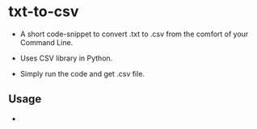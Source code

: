 # txt-to-csv

* A short code-snippet to convert .txt to .csv from the comfort of your Command Line.

* Uses CSV library in Python.

* Simply run the code and get .csv file.

## Usage

* 
